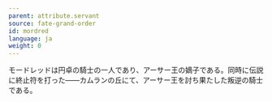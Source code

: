 ```yaml
---
parent: attribute.servant
source: fate-grand-order
id: mordred
language: ja
weight: 0
---
```


モードレッドは円卓の騎士の一人であり、アーサー王の嫡子である。同時に伝説に終止符を打った――カムランの丘にて、アーサー王を討ち果たした叛逆の騎士である。
